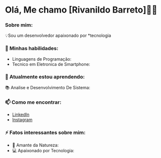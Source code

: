# Olá, Me chamo [Rivanildo Barreto]👨‍💻

### Sobre mim:
💡Sou um desenvolvedor apaixonado por *tecnologia

### 🚀 Minhas habilidades:
- Linguagens de Programação:
- Tecnico em Eletronica de Smartphone:

### 🌱 Atualmente estou aprendendo:
📚 Analise e Desenvolvimento De Sistema:

### 📫 Como me encontrar:
- [LinkedIn](https://br.linkedin.com/in/rivanildo-barreto-318832358)
- [Instagram](https://www.instagram.com/ryva_tec_?igsh=d2ZsY2xlY2Q5aWFy&utm_source=qr)

### ⚡ Fatos interessantes sobre mim:
- 🌴 Amante da Natureza:
- 💻 Apaixonado por Tecnologia:
